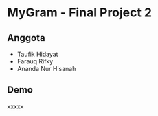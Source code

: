 # MyGram - Final Project 2

## Anggota

- Taufik Hidayat
- Farauq Rifky
- Ananda Nur Hisanah

## Demo

xxxxx